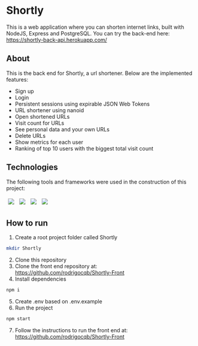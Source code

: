 # Shortly
This is a web application where you can shorten internet links, built with NodeJS, Express and PostgreSQL. You can try the back-end here: https://shortly-back-api.herokuapp.com/

## About
This is the back end for Shortly, a url shortener. Below are the implemented features:

- Sign up
- Login
- Persistent sessions using expirable JSON Web Tokens
- URL shortener using nanoid
- Open shortened URLs
- Visit count for URLs
- See personal data and your own URLs
- Delete URLs
- Show metrics for each user
- Ranking of top 10 users with the biggest total visit count

## Technologies
The following tools and frameworks were used in the construction of this project:
<p>
  <img style='margin: 5px;' src='https://img.shields.io/badge/node.js-6DA55F?style=for-the-badge&logo=node.js&logoColor=white'>
  <img style='margin: 5px;' src='https://img.shields.io/badge/express.js-%23404d59.svg?style=for-the-badge&logo=express&logoColor=%2361DAFB'>
  <img style='margin: 5px;' src='https://img.shields.io/badge/postgres-%23316192.svg?style=for-the-badge&logo=postgresql&logoColor=white'>
  <img style='margin: 5px;' src='https://img.shields.io/badge/JWT-black?style=for-the-badge&logo=JSON%20web%20tokens'>
</p>

## How to run
1. Create a root project folder called Shortly
```bash
mkdir Shortly
```
2. Clone this repository
3. Clone the front end repository at: https://github.com/rodrigocqb/Shortly-Front
4. Install dependencies
```bash
npm i
```
5. Create .env based on .env.example
6. Run the project
```bash
npm start
```
7. Follow the instructions to run the front end at: https://github.com/rodrigocqb/Shortly-Front
